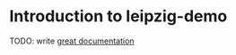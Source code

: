# Introduction to leipzig-demo

TODO: write [great documentation](http://jacobian.org/writing/what-to-write/)
